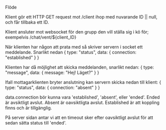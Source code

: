 Flöde

Klient gör ett HTTP GET request mot /client ihop med nuvarande ID || null, och får tillbaka ett ID.

Klient ansluter mot websocket för den grupp den vill ställa sig i kö för; exempelvis /chat/vent/${client_ID}

När klienten har någon att prata med så skriver servern i socket ett meddelande. Snarlikt nedan
{
  type: "status",
  data: {
    connection: "established"
  }
}

Klienten har då möjlighet att skicka meddelanden, snarlikt nedan:
{
  type: "message",
  data: {
    message: "Hej! Läget?"
  }
}

Ifall mottagarklienten bryter anslutning kan servern skicka nedan till klient:
{
  type: "status",
  data: {
    connection: "absent"
  }
}

data.connection bör kunna vara 'established', 'absent', eller 'ended'.
Ended är avsiktligt avslut.
Absent är oavsiktligta avslut.
Established är att koppling finns och är tillgänglig.

På server sidan antar vi att en timeout sker efter oavsiktligt avslut för att sedan sätta status till 'ended'.
